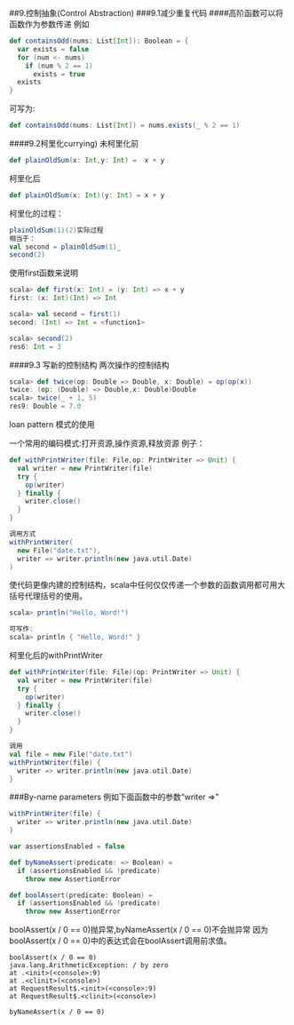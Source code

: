 ##9.控制抽象(Control Abstraction)
###9.1减少重复代码
####高阶函数可以将函数作为参数传递
例如
```scala
def containsOdd(nums: List[Int]): Boolean = {
  var exists = false
  for (num <- nums)
    if (num % 2 == 1)
      exists = true
  exists
}
```
可写为:
```scala
def containsOdd(nums: List[Int]) = nums.exists(_ % 2 == 1)
```
####9.2柯里化currying)
未柯里化前
```scala
def plainOldSum(x: Int,y: Int) =  x + y
```
柯里化后
```scala
def plainOldSum(x: Int)(y: Int) = x + y
```
柯里化的过程：
```scala
plainOldSum(1)(2)实际过程
相当于：
val second = plainOldSum(1)_
second(2)
```
使用first函数来说明
```scala
scala> def first(x: Int) = (y: Int) => x + y
first: (x: Int)(Int) => Int

scala> val second = first(1)
second: (Int) => Int = <function1>

scala> second(2)
res6: Int = 3
```
####9.3 写新的控制结构
两次操作的控制结构
```scala
scala> def twice(op: Double => Double, x: Double) = op(op(x))
twice: (op: (Double) => Double,x: Double)Double
scala> twice(_ + 1, 5)
res9: Double = 7.0
```
loan pattern 模式的使用
 
一个常用的编码模式:打开资源,操作资源,释放资源
例子：
```scala
def withPrintWriter(file: File,op: PrintWriter => Unit) {
  val writer = new PrintWriter(file)
  try {
    op(writer)
  } finally {
    writer.close()
  }
}

调用方式
withPrintWriter(
  new File("date.txt"),
  writer => writer.println(new java.util.Date)
)
```

使代码更像内建的控制结构，scala中任何仅仅传递一个参数的函数调用都可用大括号代理括号的使用。

```scala
scala> println("Hello, Word!")

可写作:
scala> println { "Hello, Word!" }
```
柯里化后的withPrintWriter
```scala
def withPrintWriter(file: File)(op: PrintWriter => Unit) {
  val writer = new PrintWriter(file)
  try {
    op(writer)
  } finally {
    writer.close()
  }
}

调用
val file = new File("date.txt")
withPrintWriter(file) {
  writer => writer.println(new java.util.Date)
}
```
###By-name parameters
例如下面函数中的参数“writer =>” 
```scala
withPrintWriter(file) {
  writer => writer.println(new java.util.Date)
}
```
```scala
var assertionsEnabled = false

def byNameAssert(predicate: => Boolean) =
  if (assertionsEnabled && !predicate)
    throw new AssertionError

def boolAssert(predicate: Boolean) =
  if (assertionsEnabled && !predicate)
    throw new AssertionError
```
boolAssert(x / 0 == 0)抛异常,byNameAssert(x / 0 == 0)不会抛异常
因为boolAssert(x / 0 == 0)中的表达式会在boolAssert调用前求值。
```
boolAssert(x / 0 == 0)
java.lang.ArithmeticException: / by zero
at .<init>(<console>:9)
at .<clinit>(<console>)
at RequestResult$.<init>(<console>:9)
at RequestResult$.<clinit>(<console>)

byNameAssert(x / 0 == 0)
```

